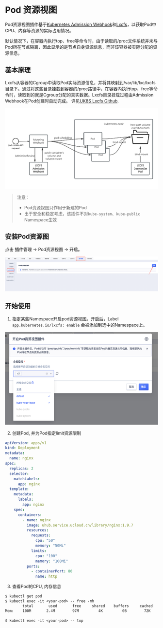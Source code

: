 # Pod 资源视图
Pod资源视图插件基于[Kubernetes Admission Webhook](https://kubernetes.io/docs/reference/access-authn-authz/extensible-admission-controllers/)和[Lxcfs](https://github.com/lxc/lxcfs)，以获取Pod中CPU、内存等资源的实际占用情况。

默认情况下，在容器内执行top、free等命令时，由于读取的/proc文件系统并未与Pod所在节点隔离，因此显示的是节点自身资源信息，而非该容器被实际分配的资源信息。

## 基本原理
Lxcfs从容器的Cgroup中读取Pod实际资源信息，并将其映射到/var/lib/lxc/lxcfs目录下。通过将这些目录挂载到容器的/proc路径中，在容器内执行top、free等命令时，读取到的就是Cgroup分配的真实数据。Lxcfs目录挂载过程由Admission Webhook在Pod创建时自动完成。
详见[UK8S Lxcfs Github](https://github.com/ucloud/lxcfs-admission-webhook).

![pod-lxcfs-intro.png](/images/monitor/pod/pod-lxcfs-intro.png)

> 注意：
> - Pod资源视图只作用于新建的Pod
> - 出于安全和稳定考虑，该插件不对`kube-system`、`kube-public` Namespace生效 

## 安装Pod资源图
点击 插件管理 -> Pod资源视图 -> 开启。

![install.png](/images/monitor/pod/pod-lxcfs-install.png)

## 开始使用
1. 指定某些Namespace开启pod资源视图。开启后，Label `app.kubernetes.io/lxcfs: enable` 会被添加到选中的Namespace上。

![getting-started-1.png](/images/monitor/pod/pod-lxcfs-getting-started-a.png)

2. 创建Pod, 并为Pod指定limit资源限制

```yaml
apiVersion: apps/v1
kind: Deployment
metadata:
  name: nginx
spec:
  replicas: 2
  selector:
    matchLabels:
      app: nginx
  template:
    metadata:
      labels:
        app: nginx
    spec:
      containers:
        - name: nginx
          image: uhub.service.ucloud.cn/library/nginx:1.9.7
          resources:
            requests:
              cpu: "50"
              memory: "50Mi"
            limits:
              cpu: "100"
              memory: "100Mi"
          ports:
            - containerPort: 80
              name: http

```
3. 查看Pod的CPU, 内存信息
```shell
$ kubectl get pod
$ kubectl exec -it <your-pod> -- free -mh
        total       used       free     shared    buffers     cached
Mem:    100M       2.4M        97M         4K         0B        72K

$ kubectl exec -it <your-pod> -- top
```

